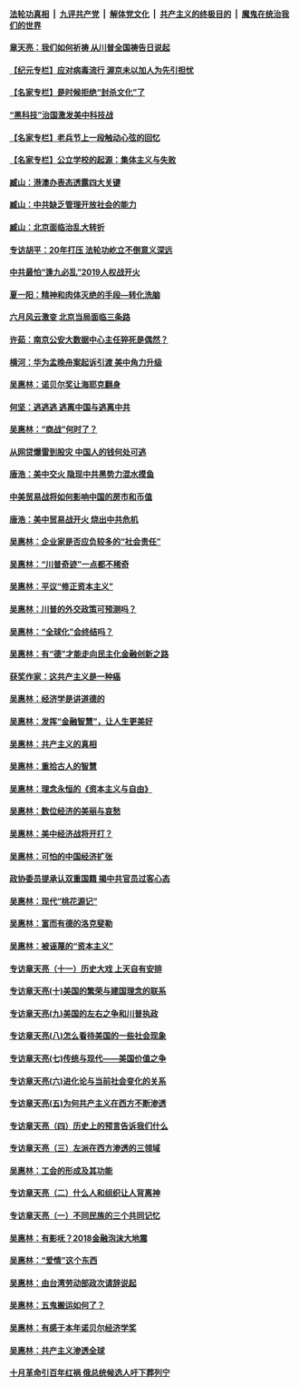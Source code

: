 ####  [法轮功真相](../../../../basic/blob/master/README.md?t=06260431) &nbsp;|&nbsp; [九评共产党](../../../../9ping.md/blob/master/README.md?t=06260431) &nbsp;|&nbsp; [解体党文化](../../../../jtdwh.md/blob/master/README.md?t=06260431)  &nbsp;|&nbsp; [共产主义的终极目的](../../../../gczydzjmd.md/blob/master/README.md?t=06260431) &nbsp;|&nbsp; [魔鬼在统治我们的世界](../../../../mgztzwmdsj.md/blob/master/README.md?t=06260431) 

#### [章天亮：我们如何祈祷 从川普全国祷告日说起](../pages/nsc423/n11944627.md?t=06260431) 

#### [【纪元专栏】应对病毒流行 渥京未以加人为先引担忧](../pages/nsc423/n11875714.md?t=06260431) 

#### [【名家专栏】是时候拒绝“封杀文化”了](../pages/nsc423/n11814093.md?t=06260431) 

#### [“黑科技”治国激发美中科技战](../pages/nsc423/n11638056.md?t=06260431) 

#### [【名家专栏】老兵节上一段触动心弦的回忆](../pages/nsc423/n11646016.md?t=06260431) 

#### [【名家专栏】公立学校的起源：集体主义与失败](../pages/nsc423/n11601833.md?t=06260431) 

#### [臧山：港澳办表态透露四大关键](../pages/nsc423/n11421628.md?t=06260431) 

#### [臧山：中共缺乏管理开放社会的能力](../pages/nsc423/n11407457.md?t=06260431) 

#### [臧山：北京面临治乱大转折](../pages/nsc423/n11406895.md?t=06260431) 

#### [专访胡平：20年打压 法轮功屹立不倒意义深远](../pages/nsc423/n11398800.md?t=06260431) 

#### [中共最怕“逢九必乱”2019人权战开火](../pages/nsc423/n11385248.md?t=06260431) 

#### [夏一阳：精神和肉体灭绝的手段—转化洗脑](../pages/nsc423/n11368250.md?t=06260431) 

#### [六月风云激变 北京当局面临三条路](../pages/nsc423/n11313668.md?t=06260431) 

#### [许茹：南京公安大数据中心主任猝死是偶然？](../pages/nsc423/n11064744.md?t=06260431) 

#### [横河：华为孟晚舟案起诉引渡 美中角力升级](../pages/nsc423/n11027230.md?t=06260431) 

#### [吴惠林：诺贝尔奖让海耶克翻身](../pages/nsc423/n10890049.md?t=06260431) 

#### [何坚：逃逃逃 逃离中国与逃离中共](../pages/nsc423/n10592891.md?t=06260431) 

#### [吴惠林：“商战”何时了？](../pages/nsc423/n10573558.md?t=06260431) 

#### [从网贷爆雷到股灾 中国人的钱何处可逃](../pages/nsc423/n10572800.md?t=06260431) 

#### [唐浩：美中交火 隐现中共黑势力混水摸鱼](../pages/nsc423/n10544040.md?t=06260431) 

#### [中美贸易战将如何影响中国的房市和币值](../pages/nsc423/n10543697.md?t=06260431) 

#### [唐浩：美中贸易战开火 烧出中共危机](../pages/nsc423/n10540126.md?t=06260431) 

#### [吴惠林：企业家是否应负较多的“社会责任”](../pages/nsc423/n10535022.md?t=06260431) 

#### [吴惠林：“川普奇迹”一点都不稀奇](../pages/nsc423/n10512808.md?t=06260431) 

#### [吴惠林：平议“修正资本主义”](../pages/nsc423/n10495724.md?t=06260431) 

#### [吴惠林：川普的外交政策可预测吗？](../pages/nsc423/n10462387.md?t=06260431) 

#### [吴惠林：“全球化”会终结吗？](../pages/nsc423/n10452838.md?t=06260431) 

#### [吴惠林：有“德”才能走向民主化金融创新之路](../pages/nsc423/n10432292.md?t=06260431) 

#### [获奖作家：这共产主义是一种癌](../pages/nsc423/n10431541.md?t=06260431) 

#### [吴惠林：经济学是讲道德的](../pages/nsc423/n10398014.md?t=06260431) 

#### [吴惠林：发挥“金融智慧”，让人生更美好](../pages/nsc423/n10375019.md?t=06260431) 

#### [吴惠林：共产主义的真相](../pages/nsc423/n10351394.md?t=06260431) 

#### [吴惠林：重拾古人的智慧](../pages/nsc423/n10337691.md?t=06260431) 

#### [吴惠林：理念永恒的《资本主义与自由》](../pages/nsc423/n10316274.md?t=06260431) 

#### [吴惠林：数位经济的美丽与哀愁](../pages/nsc423/n10292946.md?t=06260431) 

#### [吴惠林：美中经济战将开打？](../pages/nsc423/n10258825.md?t=06260431) 

#### [吴惠林：可怕的中国经济扩张](../pages/nsc423/n10219147.md?t=06260431) 

#### [政协委员提承认双重国籍 揭中共官员过客心态](../pages/nsc423/n10208809.md?t=06260431) 

#### [吴惠林：现代“桃花源记”](../pages/nsc423/n10185234.md?t=06260431) 

#### [吴惠林：富而有德的洛克斐勒](../pages/nsc423/n10142264.md?t=06260431) 

#### [吴惠林：被诬蔑的“资本主义”](../pages/nsc423/n10124816.md?t=06260431) 

#### [专访章天亮（十一）历史大戏 上天自有安排](../pages/nsc423/n10094905.md?t=06260431) 

#### [专访章天亮(十)美国的繁荣与建国理念的联系](../pages/nsc423/n10094899.md?t=06260431) 

#### [专访章天亮(九)美国的左右之争和川普执政](../pages/nsc423/n10094889.md?t=06260431) 

#### [专访章天亮(八)怎么看待美国的一些社会现象](../pages/nsc423/n10094857.md?t=06260431) 

#### [专访章天亮(七)传统与现代——美国价值之争](../pages/nsc423/n10093140.md?t=06260431) 

#### [专访章天亮(六)进化论与当前社会变化的关系](../pages/nsc423/n10092036.md?t=06260431) 

#### [专访章天亮(五)为何共产主义在西方不断渗透](../pages/nsc423/n10083620.md?t=06260431) 

#### [专访章天亮（四）历史上的预言告诉我们什么](../pages/nsc423/n10083606.md?t=06260431) 

#### [专访章天亮（三）左派在西方渗透的三领域](../pages/nsc423/n10081115.md?t=06260431) 

#### [吴惠林：工会的形成及其功能](../pages/nsc423/n10080633.md?t=06260431) 

#### [专访章天亮（二）什么人和组织让人背离神](../pages/nsc423/n10076637.md?t=06260431) 

#### [专访章天亮（一）不同民族的三个共同记忆](../pages/nsc423/n10074188.md?t=06260431) 

#### [吴惠林：有影呒？2018金融泡沫大地震](../pages/nsc423/n10040534.md?t=06260431) 

#### [吴惠林：“爱情”这个东西](../pages/nsc423/n10019423.md?t=06260431) 

#### [吴惠林：由台湾劳动部政次请辞说起](../pages/nsc423/n9979679.md?t=06260431) 

#### [吴惠林：五鬼搬运如何了？](../pages/nsc423/n9925338.md?t=06260431) 

#### [吴惠林：有感于本年诺贝尔经济学奖](../pages/nsc423/n9871883.md?t=06260431) 

#### [吴惠林：共产主义渗透全球](../pages/nsc423/n9812748.md?t=06260431) 

#### [十月革命引百年红祸 俄总统候选人吁下葬列宁](../pages/nsc423/n9810182.md?t=06260431) 

